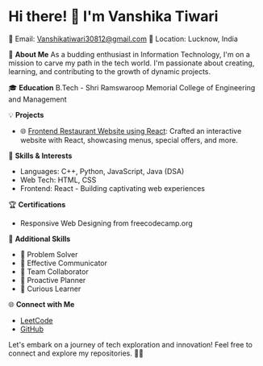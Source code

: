 # Hi there! 👋 I'm Vanshika Tiwari

📧 Email: Vanshikatiwari30812@gmail.com 
📍 Location: Lucknow, India

🚀 **About Me**
As a budding enthusiast in Information Technology, I'm on a mission to carve my path in the tech world. I'm passionate about creating, learning, and contributing to the growth of dynamic projects.

🎓 **Education**
B.Tech  - Shri Ramswaroop Memorial College of Engineering and Management

💡 **Projects**
- 🌐 [Frontend Restaurant Website using React](link-to-repo): Crafted an interactive website with React, showcasing menus, special offers, and more.
  
🌱 **Skills & Interests**
- Languages: C++, Python, JavaScript, Java (DSA)
- Web Tech: HTML, CSS
- Frontend: React - Building captivating web experiences

🏆 **Certifications**
- Responsive Web Designing from freecodecamp.org
  
🌟 **Additional Skills**
- 🎯 Problem Solver
- 💬 Effective Communicator
- 🤝 Team Collaborator
- 📅 Proactive Planner
- 🧪 Curious Learner

🌐 **Connect with Me**
- [LeetCode](https://leetcode.com/vanshikatiwari30812/)
- [GitHub](https://github.com/vanshika308)

Let's embark on a journey of tech exploration and innovation! Feel free to connect and explore my repositories. 🌈✨

<!--
-->
